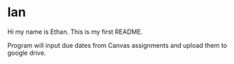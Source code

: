 # Ian

Hi my name is Ethan. This is my first README.

Program will input due dates from Canvas assignments and upload them to google drive.
